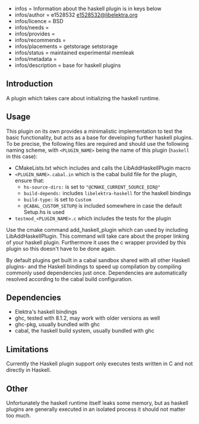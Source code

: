 - infos = Information about the haskell plugin is in keys below
- infos/author = e1528532 <e1528532@libelektra.org>
- infos/licence = BSD
- infos/needs = 
- infos/provides = 
- infos/recommends =
- infos/placements = getstorage setstorage
- infos/status = maintained experimental memleak
- infos/metadata =
- infos/description = base for haskell plugins

## Introduction

A plugin which takes care about initializing the haskell runtime. 

## Usage

This plugin on its own provides a minimalistic implementation to test
the basic functionality, but acts as a base for developing further haskell plugins.
To be precise, the following files are required and should use the following 
naming scheme, with `<PLUGIN_NAME>` being the name of this plugin (`haskell` in this case):

- CMakeLists.txt which includes and calls the LibAddHaskellPlugin macro
- `<PLUGIN_NAME>.cabal.in` which is the cabal build file for the plugin, ensure that:
  - `hs-source-dirs:` is set to `"@CMAKE_CURRENT_SOURCE_DIR@"`
  - `build-depends:` includes `libelektra-haskell` for the haskell bindings
  - `build-type:` is set to `Custom`
  - `@CABAL_CUSTOM_SETUP@` is included somewhere in case the default Setup.hs is
    used
- `testmod_<PLUGIN_NAME>.c` which includes the tests for the plugin

Use the cmake command add_haskell_plugin which can used by including LibAddHaskellPlugin.
This command will take care about the proper linking of your haskell plugin. Furthermore it 
uses the c wrapper provided by this plugin so this doesn't have to be done again.

By default plugins get built in a cabal sandbox shared with all other Haskell plugins-
and the Haskell bindings to speed up compilation by compiling commonly used dependencies 
just once. Dependencies are automatically resolved according to the cabal build 
configuration.

## Dependencies

- Elektra's haskell bindings
- ghc, tested with 8.1.2, may work with older versions as well
- ghc-pkg, usually bundled with ghc
- cabal, the haskell build system, usually bundled with ghc

## Limitations

Currently the Haskell plugin support only executes tests written in C and not directly in Haskell.

## Other

Unfortunately the haskell runtime itself leaks some memory, but as haskell plugins are generally
executed in an isolated process it should not matter too much.
